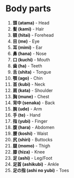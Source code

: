# Body parts

1. **頭 (atama)** - Head
2. **髪 (kami)** - Hair
3. **額 (hitai)** - Forehead
4. **目 (me)** - Eye
5. **耳 (mimi)** - Ear
6. **鼻 (hana)** - Nose
7. **口 (kuchi)** - Mouth
8. **歯 (ha)** - Teeth
9. **舌 (shita)** - Tongue
10. **顎 (ago)** - Chin
11. **首 (kubi)** - Neck
12. **肩 (kata)** - Shoulder
13. **胸 (mune)** - Chest
14. **背中 (senaka)** - Back
15. **腕 (ude)** - Arm
16. **手 (te)** - Hand
17. **指 (yubi)** - Finger
18. **腹 (hara)** - Abdomen
19. **腰 (koshi)** - Waist
20. **尻 (shiri)** - Buttocks
21. **腿 (momo)** - Thigh
22. **膝 (hiza)** - Knee
23. **足 (ashi)** - Leg/Foot
24. **足首 (ashikubi)** - Ankle
25. **足の指 (ashi no yubi)** - Toes
